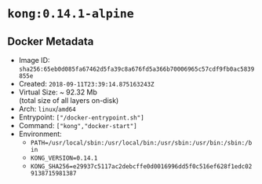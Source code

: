 # `kong:0.14.1-alpine`

## Docker Metadata

- Image ID: `sha256:65eb0d085fa67462d5fa39c8a676fd5a366b70006965c57cdf9fb0ac5839855e`
- Created: `2018-09-11T23:39:14.875163243Z`
- Virtual Size: ~ 92.32 Mb  
  (total size of all layers on-disk)
- Arch: `linux`/`amd64`
- Entrypoint: `["/docker-entrypoint.sh"]`
- Command: `["kong","docker-start"]`
- Environment:
  - `PATH=/usr/local/sbin:/usr/local/bin:/usr/sbin:/usr/bin:/sbin:/bin`
  - `KONG_VERSION=0.14.1`
  - `KONG_SHA256=e29937c5117ac2debcffe0d0016996dd5f0c516ef628f1edc029138715981387`
